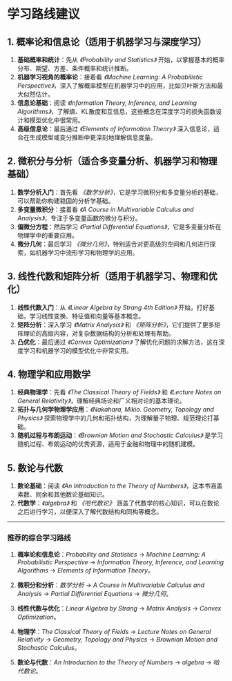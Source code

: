 # 学习路线建议

## 1. 概率论和信息论（适用于机器学习与深度学习）

1. **基础概率和统计**：先从 *《Probability and Statistics》* 开始，以掌握基本的概率分布、期望、方差、条件概率和统计推断。
2. **机器学习视角的概率论**：接着看 *《Machine Learning: A Probabilistic Perspective》*，深入了解概率模型在机器学习中的应用，比如贝叶斯方法和最大似然估计。
3. **信息论基础**：阅读 *《Information Theory, Inference, and Learning Algorithms》*，了解熵、KL散度和互信息，这些概念在深度学习的损失函数设计和模型优化中很常用。
4. **高级信息论**：最后通过 *《Elements of Information Theory》* 深入信息论，适合在生成模型或变分推断中更深刻地理解信息度量。

## 2. 微积分与分析（适合多变量分析、机器学习和物理基础）

1. **数学分析入门**：首先看 *《数学分析》*，它是学习微积分和多变量分析的基础，可以帮助你构建稳固的分析学基础。
2. **多变量微积分**：接着看 *《A Course in Multivariable Calculus and Analysis》*，专注于多变量函数的微分与积分。
3. **偏微分方程**：然后学习 *《Partial Differential Equations》*，它是多变量分析在物理学中的重要应用。
4. **微分几何**：最后学习 *《微分几何》*，特别适合对更高级的空间和几何进行探索，如机器学习中流形学习和物理学的应用。

## 3. 线性代数和矩阵分析（适用于机器学习、物理和优化）

1. **线性代数入门**：从 *《Linear Algebra by Strang 4th Edition》* 开始，打好基础，学习线性变换、特征值和向量等基本概念。
2. **矩阵分析**：深入学习 *《Matrix Analysis》* 和 *《矩阵分析》*，它们提供了更多矩阵理论的高级内容，对复杂数据结构的分析和处理有帮助。
3. **凸优化**：最后通过 *《Convex Optimization》* 了解优化问题的求解方法，这在深度学习和机器学习的模型优化中非常实用。

## 4. 物理学和应用数学

1. **经典物理学**：先看 *《The Classical Theory of Fields》* 和 *《Lecture Notes on General Relativity》*，理解经典场论和广义相对论的基本理论。
2. **拓扑与几何学物理学应用**：*《Nakahara, Mikio. Geometry, Topology and Physics》* 探索物理学中的几何和拓扑结构，为理解量子物理、规范理论打基础。
3. **随机过程与布朗运动**：*《Brownian Motion and Stochastic Calculus》* 是学习随机过程、布朗运动的优秀资源，适用于金融和物理中的随机建模。

## 5. 数论与代数

1. **数论基础**：阅读 *《An Introduction to the Theory of Numbers》*，这本书涵盖素数、同余和其他数论基础知识。
2. **代数学**：*《algebra》* 和 *《哈代数论》* 涵盖了代数学的核心知识，可以在数论之后进行学习，以便深入了解代数结构和同构等概念。

---

### 推荐的综合学习路线

1. **概率论和信息论**：*Probability and Statistics* → *Machine Learning: A Probabilistic Perspective* → *Information Theory, Inference, and Learning Algorithms* → *Elements of Information Theory*。
   
2. **微积分和分析**：*数学分析* → *A Course in Multivariable Calculus and Analysis* → *Partial Differential Equations* → *微分几何*。

3. **线性代数与优化**：*Linear Algebra by Strang* → *Matrix Analysis* → *Convex Optimization*。

4. **物理学**：*The Classical Theory of Fields* → *Lecture Notes on General Relativity* → *Geometry, Topology and Physics* → *Brownian Motion and Stochastic Calculus*。

5. **数论与代数**：*An Introduction to the Theory of Numbers* → *algebra* → *哈代数论*。 
